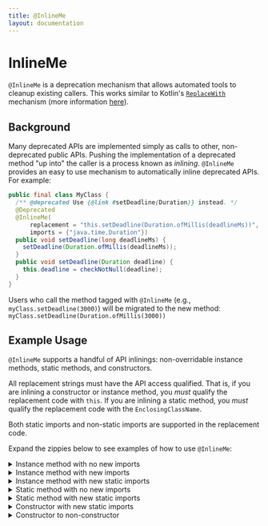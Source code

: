 ```yaml
---
title: @InlineMe
layout: documentation
---
```


# InlineMe

`@InlineMe` is a deprecation mechanism that allows automated tools to cleanup
existing callers. This works similar to Kotlin's
[`ReplaceWith`](https://kotlinlang.org/api/latest/jvm/stdlib/kotlin/-replace-with/)
mechanism (more information
[here](https://readyset.build/kotlin-deprecation-goodies-a35a397aa9b5)).

## Background

Many deprecated APIs are implemented simply as calls to other, non-deprecated
public APIs. Pushing the implementation of a deprecated method "up into" the
caller is a process known as _inlining_. `@InlineMe` provides an easy to use
mechanism to automatically inline deprecated APIs. For example:

```java
public final class MyClass {
  /** @deprecated Use {@link #setDeadline(Duration)} instead. */
  @Deprecated
  @InlineMe(
      replacement = "this.setDeadline(Duration.ofMillis(deadlineMs))",
      imports = {"java.time.Duration"})
  public void setDeadline(long deadlineMs) {
    setDeadline(Duration.ofMillis(deadlineMs));
  }
  public void setDeadline(Duration deadline) {
    this.deadline = checkNotNull(deadline);
  }
}
```

Users who call the method tagged with `@InlineMe` (e.g.,
`myClass.setDeadline(3000)`) will be migrated to the new method:
`myClass.setDeadline(Duration.ofMillis(3000))`

## Example Usage

`@InlineMe` supports a handful of API inlinings: non-overridable instance
methods, static methods, and constructors.

All replacement strings must have the API access qualified. That is, if you are
inlining a constructor or instance method, you *must* qualify the replacement
code with `this`. If you are inlining a static method, you *must* qualify the
replacement code with the `EnclosingClassName`.

Both static imports and non-static imports are supported in the replacement
code.

Expand the zippies below to see examples of how to use `@InlineMe`:

<details>
<summary>Instance method with no new imports</summary>

```java
import com.google.errorprone.annotations.InlineMe;
import java.time.Duration;

public final class MyClass {
  public Duration getDeadline() {
    return deadline;
  }

  @Deprecated
  @InlineMe(replacement = "this.getDeadline().toMillis()")
  public long getDeadlineMillis() {
    return getDeadline().toMillis();
  }
}
```

</details>

<details>
<summary>Instance method with new imports</summary>

```java
import com.google.errorprone.annotations.InlineMe;
import java.time.Duration;

public final class MyClass {
  public void setDeadline(Duration deadline) {
    this.deadline = deadline;
  }

  @Deprecated
  @InlineMe(
      replacement = "this.setDeadline(Duration.ofMillis(millis))",
      imports = {"java.time.Duration"})
  public void setDeadline(long millis) {
    return setDeadline(Duration.ofMillis(millis));
  }
}
```

</details>

<details>
<summary>Instance method with new static imports</summary>

```java
import static com.google.thirdparty.jodatime.JavaTimeConversions.toJodaDuration;
import com.google.errorprone.annotations.InlineMe;
import java.time.Duration;

public final class MyClass {
  public Duration getDeadline() {
    return deadline;
  }

  @Deprecated
  @InlineMe(
      replacement = "toJodaDuration(this.getDeadline())",
      staticImports = {"com.google.thirdparty.jodatime.JavaTimeConversions.toJodaDuration"})
  public org.joda.time.Duration getDeadlineJoda() {
    return toJodaDuration(getDeadline());
  }
}
```

</details>

<details>
<summary>Static method with no new imports</summary>

NOTE: you should always add the enclosing class as an `import` on the
`@InlineMe` annotation because the caller _may_ have static imported the old
method (and thus won't have an import for the replacement).

```java
import com.google.errorprone.annotations.InlineMe;

public final class Frobber {
  public static Frobber fromName(String name) {
    return new Frobber(name);
  }

  @Deprecated
  @InlineMe(
      replacement = "Frobber.fromName(name)",
      imports = {"com.google.frobber.Frobber"})
  public static Frobber create(String name) {
    return fromName(name);
  }
}
```

</details>

<details>
<summary>Static method with new static imports</summary>

NOTE: you should always add the enclosing class as an `import` on the
`@InlineMe` annotation because the caller _may_ have static imported the old
method (and thus won't have an import for the replacement).

```java
import static com.google.thirdparty.jodatime.JavaTimeConversions.asTimeSource;
import com.google.common.time.Clock;
import com.google.common.time.TimeSource;
import com.google.errorprone.annotations.InlineMe;

public final class MyClass {
  public static void setTimeSource(TimeSource timeSource) {
    MyClass.timeSource = timeSource;
  }

  @Deprecated
  @InlineMe(
      replacement = "MyClass.setTimeSource(asTimeSource(clock))",
      imports = {"com.google.frobber.MyClass"},
      staticImports = {"com.google.thirdparty.jodatime.JavaTimeConversions.asTimeSource"})
  public static void setClock(Clock clock) {
    setTimeSource(asTimeSource(clock));
  }
}
```

</details>

<details>
<summary>Constructor with new static imports</summary>

```java
import static com.google.thirdparty.jodatime.JavaTimeConversions.toJavaDuration;
import com.google.errorprone.annotations.InlineMe;
import java.time.Duration;

public final class MyClass {
  public MyClass(Duration deadline) {
    this.deadline = deadline;
  }

  @Deprecated
  @InlineMe(
      replacement = "this(toJavaDuration(jodaDeadline))",
      staticImports = {"com.google.thirdparty.jodatime.JavaTimeConversions.toJavaDuration"})
  public MyClass(org.joda.time.Duration jodaDeadline) {
    this(toJavaDuration(jodaDeadline));
  }
}
```

</details>

<details>
<summary>Constructor to non-constructor</summary>

While it’s not possible to “inline” a constructor this way, InlineMe can still
help. The catch is that the InlineMe code will not match the implementation’s
code. You will need to manually disable the validator with a
visibility-restricted `@InlineMeValidationDisabled` annotation.

```java
public final class MyClass {

  /** @deprecated Please use {@link #create} instead. */
  @InlineMeValidationDisabled("Migrating constructor to factory method")
  @Deprecated
  @InlineMe(
      replacement = "MyClass.create()",
      imports = {"com.google.frobber.MyClass"})
  public MyClass() {
    ...
  }

  public static MyClass create() {
    return new MyClass();
  }
}
```

NOTE: If a method is marked with `@InlineMeValidationDisabled`, you will need to
run the `Inliner` and use the `-XepOpt:InlineMe:AllowUnvalidatedInlinings=true`
flag.

</details>
